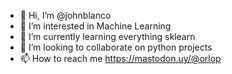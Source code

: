 - 👋 Hi, I’m @johnblanco
- 👀 I’m interested in Machine Learning
- 🌱 I’m currently learning everything sklearn
- 💞️ I’m looking to collaborate on python projects
- 📫 How to reach me https://mastodon.uy/@orlop

<!---
johnblanco/johnblanco is a ✨ special ✨ repository because its `README.md` (this file) appears on your GitHub profile.
You can click the Preview link to take a look at your changes.
--->
